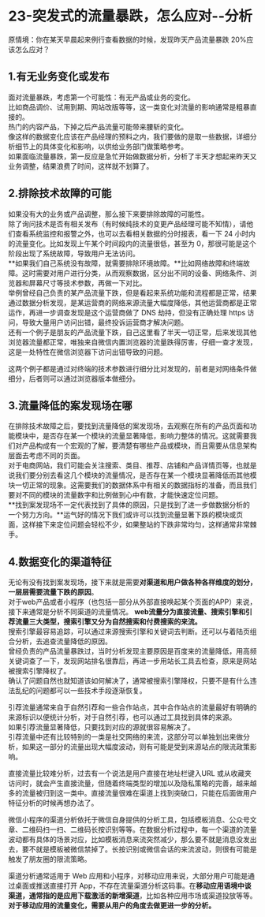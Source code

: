 # 23-突发式的流量暴跌，怎么应对--分析

原情境：你在某天早晨起来例行查看数据的时候，发现昨天产品流量暴跌 20%应该怎么应对？

## 1.有无业务变化或发布

面对流量暴跌，考虑第一个可能性：有无产品或业务的变化。  
比如商品调价、试用到期、网站改版等等，这一类变化对流量的影响通常是粗暴直接的。  
热门的内容产品，下掉之后产品流量可能带来腰斩的变化。  
像这样的数据变化应该在产品经理的预料之内，我们要做的是取一些数据，详细分析细节上的具体变化和影响，以供给业务部门做策略参考。  
如果面临流量暴跌，第一反应是急忙开始做数据分析，分析了半天才想起来昨天又业务调整，结果浪费了时间，这样就不划算了。

## 2.排除技术故障的可能 

如果没有大的业务或产品调整，那么接下来要排除故障的可能性。  
除了询问技术是否有相关发布（有时候纯技术的变更产品经理可能不知情），请他们查看系统监控和报警之外，也可以去看相关数据的分时报表，看一下 24 小时内的流量变化。比如发现上午某个时间段内的流量很低，甚至为 0，那很可能是这个阶段出现了系统故障，导致用户无法访问。  
**如果我们自己系统没有故障，就需要排除环境故障。**比如网络故障和终端故障。这时需要对用户进行分类，从而观察数据，区分出不同的设备、网络条件、浏览器和屏幕尺寸等技术参数，再做一下对比。  
举例曾经自己负责的某产品流量下跌，但是看起来系统功能和流程都是正常，结果通过数据分析发现，是某运营商的网络来源流量大幅度降低，其他运营商都是正常运作，再进一步调查发现是这个运营商做了 DNS 劫持，但没有正确处理 https 访问，导致大量用户访问出错，最终投诉运营商才解决问题。  
还有一个例子是朋友的产品流量下跌，自己这里看了半天一切正常，后来发现其他浏览器流量都正常，唯独来自微信内置浏览器的流量跌得厉害，仔细一查才发现，这是一处特性在微信浏览器下访问出错导致的问题。

这两个例子都是通过对终端的技术参数进行细分比对发现的，前者是对网络条件做细分，后者则可以通过浏览器版本做细分。

## 3.流量降低的案发现场在哪

在排除技术故障之后，要找到流量降低的案发现场，去观察在所有的产品页面和功能模块中，是否存在某一个模块的流量显著降低，影响力整体的情况。这就需要我们对产品构成有一个宏观的了解，要清楚有哪些产品或模块，而且需要从信息架构层面去考虑不同的页面。  
对于电商网站，我们可能会关注搜索、类目、推荐、店铺和产品详情页等，也就是说我们要分别去看这几个模块的流量情况，是否存在某一个模块显著降低而其他模块一切正常的现象。这需要我们的数据体系中有相关的数据指标的准备，而且我们要对不同的模块的流量数字和比例做到心中有数，才能快速定位问题。  
**找到案发现场不一定代表找到了具体的原因，只是找到了进一步做数据分析的一个努力方向。**运气好的情况下我们或许可以找到流量显著下跌的模块或页面，这样接下来定位问题会轻松不少，如果整站的下跌非常均匀，这样通常非常棘手。

## 4.数据变化的渠道特征

无论有没有找到案发现场，接下来就是需要**对渠道和用户做各种各样维度的划分，一层层需要流量下跌的原因**。  
对于web产品或者小程序（也包括一部分从外部直接唤起某个页面的APP）来说，接下来通常是分析不同渠道的流量情况。
**web流量分为直接流量、搜索引擎和引荐流量三大类型，搜索引擎又分为自然搜索和付费搜索的来流。**  
搜索引擎最容易追踪，可以通过来源搜索引擎和关键词去判断。还可以与着陆页组合分析，去追查流量降低的原因。  
曾经负责的产品流量暴跌过，当时分析发现主要原因是百度来的流量降低，用高频关键词查了一下，发现网站排名很靠后，再进一步用站长工具去检查，原来是网站被搜索引擎降权了。  
确认了问题自然也就知道该如何解决了，通常被搜索引擎降权，只要不是有什么违法乱纪的问题都可以一些技术手段逐渐恢复。  

引荐流量通常来自于自然引荐和一些合作站点，其中合作站点的流量最好有明确的来源标识以便统计分析，对于自然引荐，也可以通过工具找到具体的来源。  
如果引荐流量显著降低，只要找到对应的源就很容易解决了。  
引荐流量中还有比较特别的一类是社交网络的来流，这部分可以单独划出来做分析，如果这一部分的流量出现大幅度波动，则有可能是受到来源站点的限流政策影响。

直接流量比较难分析，过去有一个说法是用户直接在地址栏键入URL 或从收藏夹访问时，就会产生直接流量，但随着终端类型的增加以及隐私策略的完善，越来越多的流量被归到这一类中。直接流量很难在渠道上找到突破口，只能在后面做用户特征分析的时候再想办法了。  

微信小程序的渠道分析依托于微信自身提供的分析工具，包括模板消息、公众号文章、二维码扫一扫、二维码长按识别等等。在数据分析过程中，每一个渠道的流量波动都有具体的场景对应，比如模板消息来流突然减少，那么要不就是消息没发出去，要不就是模板被微信禁掉了。长按识别或微信会话的来流波动，则很有可能是触发了朋友圈的限流策略。  

渠道分析通常适用于 Web 应用和小程序，对移动应用来说，大部分用户可能是通过桌面或推送直接打开 App，不存在流量渠道分析这码事。在**移动应用语境中谈渠道，通常指的是应用下载激活的新增渠道**，比如各种应用市场或渠道投放等等。**对于移动应用的流量变化，需要从用户的角度去做更进一步的分析。**